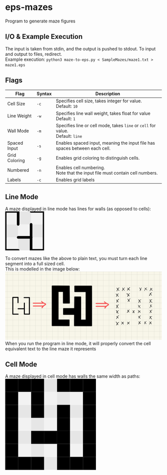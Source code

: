 # eps-mazes
Program to generate maze figures

## I/O & Example Execution
The input is taken from stdin, and the output is pushed to stdout. To input and output to files, redirect.\
Example execution:
`python3 maze-to-eps.py < SampleMazes/maze1.txt > maze1.eps`

## Flags
| Flag | Syntax | Description |
| --- | --- | --- |
| Cell Size | `-c` | Specifies cell size, takes integer for value.<br />Default: `10` |
| Line Weight | `-w`| Specifies line wall weight, takes float for value<br />Default: `1` |
| Wall Mode | `-m` | Specifies line or cell mode, takes `line` or `cell` for value.<br />Default: `line` |
| Spaced Input  | `-s` | Enables spaced input, meaning the input file has spaces between each cell. |
| Grid Coloring | `-g` | Enables grid coloring to distinguish cells. |
| Numbered | `-n` | Enables cell numbering.<br />Note that the input file must contain cell numbers. |
| Labels | `-c` | Enables grid labels |

## Line Mode
A maze displayed in line mode has lines for walls (as opposed to cells):\
![Error loading line mode image](/ReadmeAssets/line-mode.jpg)

To convert mazes like the above to plain text,
you must turn each line segment into a full sized cell.\
This is modelled in the image below:
![Error Loading Image](/ReadmeAssets/wall-to-cell.jpg)
When you run the program in line mode, it will properly convert the cell equivalent text to the line maze it represents

## Cell Mode
A maze displayed in cell mode has walls the same width as paths:\
![Error loading cell mode image](/ReadmeAssets/cell-mode.jpg)
